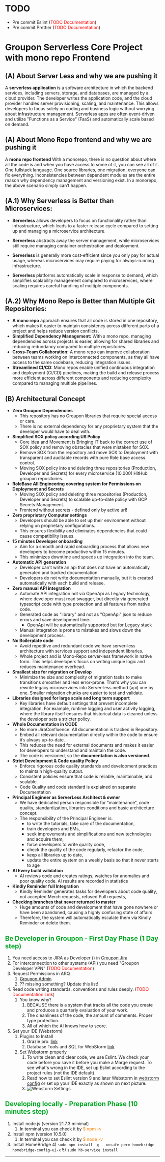 # TODO
- Pre commit Eslint (<font color="#ff0000">TODO Documentation</font>)
- Pre commit Prettier (<font color="#ff0000">TODO Documentation</font>)



# Groupon Serverless Core Project with mono repo Frontend

## (A) About Server Less and why we are pushing it
A **serverless application** is a software architecture in which the backend services, including servers, storage,
and databases, are managed by a cloud provider. The developer writes the application code,
and the cloud provider handles server provisioning, scaling, and maintenance. This allows developers to focus
solely on coding and business logic without worrying about infrastructure management. Serverless apps are often
event-driven and utilize "Functions as a Service" (FaaS) and automatically scale based on demand.

## (A) About Mono Repo frontend and why we are pushing it
A **mono repo frontend**
With a monorepo, there is no question about where all the code is and when you have access to some of it, you can see all of it.
One fullstack language. One source libraries, one migration, everyone can fix everything.
Inconsistencies between dependent modules are the entire reason why dependency management and versioning exist. 
In a monorepo, the above scenario simply can’t happen.


## (A.1) Why Serverless is Better than Microservices:

- **Serverless** allows developers to focus on functionality rather than infrastructure, which leads to a faster release cycle compared to setting up and managing a microservice architecture.

- **Serverless** abstracts away the server management, while microservices still require managing container orchestration and deployment.

- **Serverless** is generally more cost-efficient since you only pay for actual usage, whereas microservices may require paying for always-running infrastructure.

- **Serverless** platforms automatically scale in response to demand, which simplifies scalability management compared to microservices, where scaling requires careful handling of multiple components.

## (A.2) Why Mono Repo is Better than Multiple Git Repositories:
- **A mono repo** approach ensures that all code is stored in one repository, which makes it easier to maintain consistency across different parts of a project and helps reduce version conflicts.
- **Simplified Dependency Management:** With a mono repo, managing dependencies across projects is easier, allowing for shared libraries and reducing redundancy compared to multiple repositories.
- **Cross-Team Collaboration:** A mono repo can improve collaboration between teams working on interconnected components, as they all have access to the same codebase, reducing integration issues.
- **Streamlined CI/CD:** Mono repos enable unified continuous integration and deployment (CI/CD) pipelines, making the build and release process more efficient across different components and reducing complexity compared to managing multiple pipelines.

## (B) Architectural Concept
- **Zero Groupon Dependencies**
    - This repository has no Groupon libraries that require special access or care.
    - There is no external dependency for any proprietary system that the developer would have to deal with.
- **Simplified SOX policy according US Policy**
    - Core idea and Movement is Bringing IT back to the correct use of SOX policy and removing obstacles that were mistaken for SOX.
    - Remove SOX from the repository and move SOX to Deployment with transparent and auditable records with pure Role base access control.
    - Moving SOX policy into and deleting three repositories (Production, Developer and Secrets) for every microservice (10.000) HitHub groupon repositories.
- **RoleBase All Engineering covering system for Permissions on Deployment and Secrets**
    - Moving SOX policy and deleting three repositories (Production, Developer and Secrets) to scalable up-to-date policy with GCP Secrets Management.
    - Frontend without secrets - defined only by active url! 
- **Zero proprietary Computer settings**
    - Developers should be able to set up their environment without relying on proprietary configurations.
    - This ensures flexibility and eliminates dependencies that could cause compatibility issues.
- **15 minutes Developer onboarding**
    - Aim for a smooth and rapid onboarding process that allows new developers to become productive within 15 minutes.
    - This minimizes downtime and speeds up integration into the team.
- **Automatic API generation**
    - Developer can't write an api that does not have an automatically generated and tracked documentation
    - Developers do not write documentation manually, but it is created automatically with each build and release.
- **Zero manual API integration**
    - Automate API integration not via OpenApi as Legacy technology, where developer must read swagger, but directly via generated typescript code with type protection and all features from  native code.
    - Generated code as "library" and not as "OpenApi" json to reduce errors and save development time.
        - OpenApi will be automatically supported but for Legacy stack
    - Manual integration is prone to mistakes and slows down the development process.
- **No Boilerplate code**
    - Avoid repetitive and redundant code we have server-less architecture with services support and independent libraries.
    - Whole project and is Mono-Repo server-less framework in native form. This helps developers focus on writing unique logic and reduces maintenance overhead.
- **Smallest size for migration or Develop**
    - Minimize the size and complexity of migration tasks to make transitions smoother and less error-prone. That's why you can rewrite legacy microservices into Server-less method (api) one by one. Smaller migration chunks are easier to test and validate.
- **Libraries designed for large scale and long term support**
    - Key libraries have default settings that prevent incomplete integration. For example, runtime logging and user activity logging, where the library itself ensures that historical data is cleaned unless the developer sets a stricter policy.
- **Whole Documentation in CODE**
    - No more JiraConfluence. All documentation is tracked in Repository.
    - Embed all relevant documentation directly within the code to ensure it’s always up-to-date.
    - This reduces the need for external documents and makes it easier for developers to understand and maintain the code.
    - The code is versioned, so the **documentation is also versioned**.
- **Strict Development & Code quality Policy**
    - Enforce rigorous code quality standards and development practices to maintain high-quality output.
    - Consistent policies ensure that code is reliable, maintainable, and scalable.
    - Code Quality and code standard is explained on separate Documentation
- **Principal Engineer as ServerLess Architect & owner**
    - We have dedicated person responsible for "maintenance", code quality, standardization, libraries conditions and basic architecture concept.
    - The responsibility of the Principal Engineer is:
        - to write the tutorials, take care of the documentation,
        - train developers and EMs,
        - seek improvements and simplifications and new technologies and acquire them,
        - force developers to write quality code,
        - check the quality of the code regularly, refactor the code,
        - keep all libraries up to date,
        - update the entire system on a weekly basis so that it never starts to age
- **AI Every build validation**
    - AI reviews code and creates ratings, watches for anomalies and poor quality code. AI results are recorded in statistics
- **Kindly Reminder full Integration**
    - Kindly Reminder generates tasks for developers about code quality, not accepted Merch requests, refused Pull requests,
- **Checking branches that never returned to master**
    - Huge amounts of code and development that have gone nowhere or have been abandoned, causing a highly confusing state of affairs.
    - Therefore, the system will automatically escalate them via Kindly Reminder or delete them.


## <font color="#00a828">Be Developer in Groupon - First Day Phase (1 Day step)</font>
1) You need access to JIRA as Developer () in [Groupon Jira](https://groupondev.atlassian.net/)
2) For interconnection to other systems (API) you need "Groupon Developer VPN" (<font color="#ff0000">TODO Documentation</font>)
3) Request Permissions in ARQ
   1) [Groupon Admin](https://arq.groupondev.com/ra/ad_subservices/groupon-admin)
   2) ?? missing something? Update this list!
4) Read code writing standards, conventions and rules deeply. (<font color="#ff0000">TODO Documentation Link</font>)
    1) You know why?
        1) BECAUSE there is a system that tracks all the code you create and produces a quarterly evaluation of your work.
        2) The cleanliness of the code, the amount of comments. Proper type protection.
        3) All of which the AI knows how to score.
5) Set your IDE (Webstorm)
    1) Plugins to Install
        1) Grazie pro: [link](https://plugins.jetbrains.com/plugin/16136-grazie-pro)
        2) Database Tools and SQL for WebStorm [link](https://plugins.jetbrains.com/plugin/10925-database-tools-and-sql-for-webstorm)
    2) Set Webstorm properly
        1) To write clean and clear code, we use Eslint. We check your code before you save it before you make a Marge request. To see what's wrong in the IDE, set up Eslint according to the project rules (not the IDE default).
        2) Read how to set Eslint version 9 and later Webstorm in [webstorm config](https://www.jetbrains.com/help/webstorm/eslint.html#ws_js_eslint_activate) or set up your IDE exactly as shown on next picture.
        3) ![Webstorm Settings](./wiki/pictures/eslint_webstorm_set.png "Title")

## <font color="#00a828">Developing locally - Preparation Phase  (10 minutes step)</font>

1) Install node.js (version 21.7.3 minimal)
    1) In terminal you can check it by <font color="#fd8000">$ npm -v</font>
2) Install npm (version 10.5.0)
    1) In terminal you can check it by <font color="#fd8000">$ node -v</font>
3) Install HomeBridge
   4) `sudo npm install -g --unsafe-perm homebridge homebridge-config-ui-x`
   5) `sudo hb-service install` 
---
